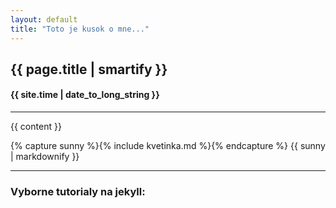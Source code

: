 ```yaml
---
layout: default
title: "Toto je kusok o mne..."
---
```


<h2> {{ page.title | smartify }} </h2>

<h4> {{ site.time | date_to_long_string }} <br /> </h4>
<hr />

{{ content }}



{% capture sunny %}{% include kvetinka.md %}{% endcapture %}
{{ sunny | markdownify }}

<hr />
<h3> Vyborne tutorialy na jekyll: </h3>



